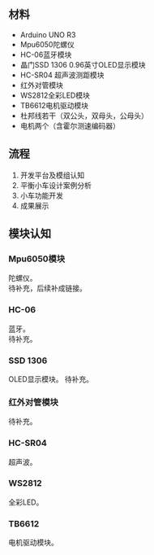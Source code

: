 ## 材料
- Arduino UNO R3
- Mpu6050陀螺仪
- HC-06蓝牙模块
- 晶门SSD 1306 0.96英寸OLED显示模块
- HC-SR04 超声波测距模块
- 红外对管模块
- WS2812全彩LED模块
- TB6612电机驱动模块
- 杜邦线若干（双公头，双母头，公母头）
- 电机两个（含霍尔测速编码器）

## 流程
1. 开发平台及模组认知
2. 平衡小车设计案例分析
3. 小车功能开发
4. 成果展示

## 模块认知
### Mpu6050模块
陀螺仪。  
待补充，后续补成链接。

### HC-06
蓝牙。  
待补充。

### SSD 1306
OLED显示模块。
待补充。

### 红外对管模块
待补充。

### HC-SR04
超声波。  

### WS2812
全彩LED。

### TB6612
电机驱动模块。
